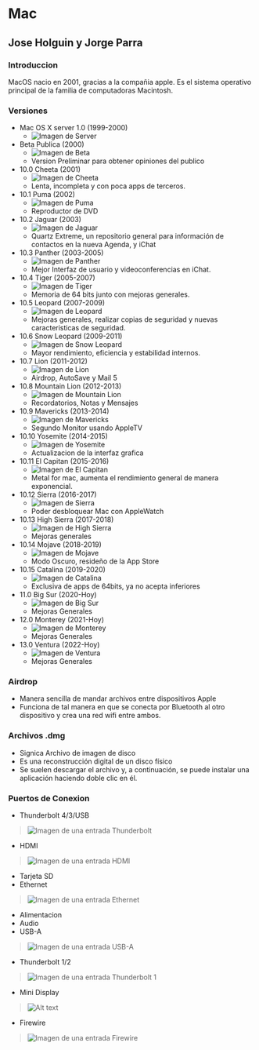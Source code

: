 # Mac
## Jose Holguin y Jorge Parra

### Introduccion
MacOS nacio en 2001, gracias a la compañia apple. Es el sistema operativo principal de la familia de computadoras Macintosh.

### Versiones 
 - Mac OS X server 1.0 (1999-2000)
    * ![Imagen de Server](Img/Server.JPG) 
 - Beta Publica (2000)
    * ![Imagen de Beta](Img/Beta.JPG)
    * Version Preliminar para obtener opiniones del publico
 - 10.0 Cheeta (2001)
    * ![Imagen de Cheeta](Img/Cheeta.JPG) 
    * Lenta, incompleta y con poca apps de terceros.
 - 10.1 Puma (2002)
    * ![Imagen de Puma](Img/Puma.JPG) 
    * Reproductor de DVD
 - 10.2 Jaguar (2003)
    * ![Imagen de Jaguar](Img/Jaguar.JPG) 
    * Quartz Extreme, un repositorio general para información de contactos en la nueva Agenda, y iChat
 - 10.3 Panther (2003-2005)
    * ![Imagen de Panther](Img/Panther.JPG)
    * Mejor Interfaz de usuario y videoconferencias en iChat.
 - 10.4 Tiger (2005-2007)
    * ![Imagen de Tiger](Img/Tiger.JPG)
    * Memoria de 64 bits junto con mejoras generales.
 - 10.5 Leopard (2007-2009)
    * ![Imagen de Leopard](Img/Leopard.JPG) 
    * Mejoras generales, realizar copias de seguridad y nuevas caracteristicas de seguridad.
 - 10.6 Snow Leopard (2009-2011)
    * ![Imagen de Snow Leopard](Img/Snow.JPG)
    * Mayor rendimiento, eficiencia y estabilidad internos.  
 - 10.7 Lion (2011-2012)
    * ![Imagen de Lion](Img/Lion.JPG) 
    * Airdrop, AutoSave y Mail 5 
 - 10.8 Mountain Lion (2012-2013)
    * ![Imagen de Mountain Lion](Img/Mountain.JPG)
    * Recordatorios, Notas y Mensajes
 - 10.9 Mavericks (2013-2014)
    * ![Imagen de Mavericks](Img/Mavericks.JPG)
    * Segundo Monitor usando AppleTV
 - 10.10 Yosemite (2014-2015)
    * ![Imagen de Yosemite](Img/Yosemite.JPG)
    * Actualizacion de la interfaz grafica
 - 10.11 El Capitan (2015-2016) 
    * ![Imagen de El Capitan](Img/Capi.JPG)
    * Metal for mac, aumenta el rendimiento general de manera exponencial.
 - 10.12 Sierra (2016-2017)
    * ![Imagen de Sierra](Img/Sierra.JPG)
    * Poder desbloquear Mac con AppleWatch
 - 10.13 High Sierra (2017-2018)
    * ![Imagen de High Sierra](Img/High.JPG)
    * Mejoras generales
 - 10.14 Mojave (2018-2019)
    * ![Imagen de Mojave](Img/Mojave.JPG)
    * Modo Oscuro, resideño de la App Store
 - 10.15 Catalina (2019-2020)
    * ![Imagen de Catalina](Img/Catalina.JPG)
    * Exclusiva de apps de 64bits, ya no acepta inferiores
 - 11.0 Big Sur (2020-Hoy)
    * ![Imagen de Big Sur](Img/Sur.JPG)
    * Mejoras Generales
 - 12.0 Monterey (2021-Hoy)
    * ![Imagen de Monterey](Img/Monterey.JPG)
    * Mejoras Generales
 - 13.0 Ventura (2022-Hoy)
    * ![Imagen de Ventura](Img/Ventura.JPG)
    * Mejoras Generales

### Airdrop
* Manera sencilla de mandar archivos entre dispositivos Apple 
* Funciona de tal manera en que se conecta por Bluetooth al otro dispositivo y crea una red wifi entre ambos.
 
### Archivos .dmg
* Signica Archivo de imagen de disco 
* Es una reconstrucción digital de un disco físico
* Se suelen descargar el archivo y, a continuación, se puede instalar una aplicación haciendo doble clic en él.

### Puertos de Conexion
* Thunderbolt 4/3/USB 
> ![Imagen de una entrada Thunderbolt](Img/Thunder4.JPG)
* HDMI
>   ![Imagen de una entrada HDMI](Img/HDMI.JPG)  
* Tarjeta SD
* Ethernet
> ![Imagen de una entrada Ethernet](Img/Ethernet.JPG)
* Alimentacion
* Audio
* USB-A
> ![Imagen de una entrada USB-A](Img/USB.JPG)
* Thunderbolt 1/2
> ![Imagen de una entrada Thunderbolt 1](Img/Thunder1.JPG)
* Mini Display
> ![Alt text](image.png)
* Firewire
> ![Imagen de una entrada Firewire](Img/FireWire.jpg)